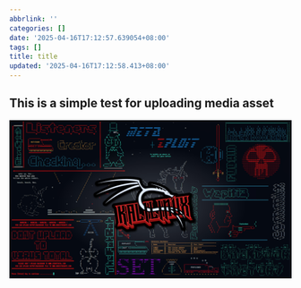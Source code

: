 ```yaml
---
abbrlink: ''
categories: []
date: '2025-04-16T17:12:57.639054+08:00'
tags: []
title: title
updated: '2025-04-16T17:12:58.413+08:00'
---
```

## This is a simple test for uploading media asset

![](https://raw.githubusercontent.com/DudeGuuud/dudeguuud.github.io/main/images/25/4/kali-red-sticker_95812a9edf3279ab16a5402fbbdbeb71.jpg)
